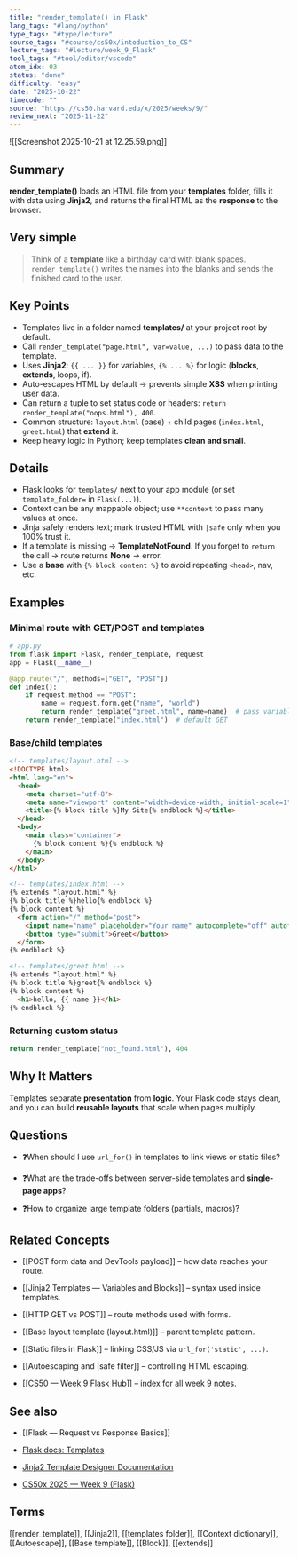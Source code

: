 ```yaml
---
title: "render_template() in Flask"
lang_tags: "#lang/python"
type_tags: "#type/lecture"
course_tags: "#course/cs50x/intoduction_to_CS"
lecture_tags: "#lecture/week_9_Flask"
tool_tags: "#tool/editor/vscode"
atom_idx: 03
status: "done"
difficulty: "easy"
date: "2025-10-22"
timecode: ""
source: "https://cs50.harvard.edu/x/2025/weeks/9/"
review_next: "2025-11-22"
---
```


![[Screenshot 2025-10-21 at 12.25.59.png]]

## Summary
**render_template()** loads an HTML file from your **templates** folder, fills it with data using **Jinja2**, and returns the final HTML as the **response** to the browser.

## Very simple
> Think of a **template** like a birthday card with blank spaces. `render_template()` writes the names into the blanks and sends the finished card to the user.

## Key Points
- Templates live in a folder named **templates/** at your project root by default.
- Call `render_template("page.html", var=value, ...)` to pass data to the template.
- Uses **Jinja2**: `{{ ... }}` for variables, `{% ... %}` for logic (**blocks**, **extends**, loops, if).
- Auto-escapes HTML by default → prevents simple **XSS** when printing user data.
- Can return a tuple to set status code or headers: `return render_template("oops.html"), 400`.
- Common structure: `layout.html` (base) + child pages (`index.html`, `greet.html`) that **extend** it.
- Keep heavy logic in Python; keep templates **clean and small**.

## Details
- Flask looks for `templates/` next to your app module (or set `template_folder=` in `Flask(...)`).
- Context can be any mappable object; use `**context` to pass many values at once.
- Jinja safely renders text; mark trusted HTML with `|safe` only when you 100% trust it.
- If a template is missing → **TemplateNotFound**. If you forget to `return` the call → route returns **None** → error.
- Use a **base** with `{% block content %}` to avoid repeating `<head>`, nav, etc.

## Examples

### Minimal route with GET/POST and templates
```python
# app.py
from flask import Flask, render_template, request
app = Flask(__name__)

@app.route("/", methods=["GET", "POST"])
def index():
    if request.method == "POST":
        name = request.form.get("name", "world")
        return render_template("greet.html", name=name)  # pass variable into template
    return render_template("index.html")  # default GET
````

### Base/child templates

```html
<!-- templates/layout.html -->
<!DOCTYPE html>
<html lang="en">
  <head>
    <meta charset="utf-8">
    <meta name="viewport" content="width=device-width, initial-scale=1">
    <title>{% block title %}My Site{% endblock %}</title>
  </head>
  <body>
    <main class="container">
      {% block content %}{% endblock %}
    </main>
  </body>
</html>
```

```html
<!-- templates/index.html -->
{% extends "layout.html" %}
{% block title %}hello{% endblock %}
{% block content %}
  <form action="/" method="post">
    <input name="name" placeholder="Your name" autocomplete="off" autofocus>
    <button type="submit">Greet</button>
  </form>
{% endblock %}
```

```html
<!-- templates/greet.html -->
{% extends "layout.html" %}
{% block title %}greet{% endblock %}
{% block content %}
  <h1>hello, {{ name }}</h1>
{% endblock %}
```

### Returning custom status

```python
return render_template("not_found.html"), 404
```

## **Why It Matters**

Templates separate **presentation** from **logic**. Your Flask code stays clean, and you can build **reusable layouts** that scale when pages multiply.

## Questions

- ❓When should I use `url_for()` in templates to link views or static files?
    
- ❓What are the trade-offs between server-side templates and **single-page apps**?
    
- ❓How to organize large template folders (partials, macros)?
    

## Related Concepts

- [[POST form data and DevTools payload]] – how data reaches your route.
    
- [[Jinja2 Templates — Variables and Blocks]] – syntax used inside templates.
    
- [[HTTP GET vs POST]] – route methods used with forms.
    
- [[Base layout template (layout.html)]] – parent template pattern.
    
- [[Static files in Flask]] – linking CSS/JS via `url_for('static', ...)`.
    
- [[Autoescaping and |safe filter]] – controlling HTML escaping.
    
- [[CS50 — Week 9 Flask Hub]] – index for all week 9 notes.
    

## See also

- [[Flask — Request vs Response Basics]]
    
- [Flask docs: Templates](https://flask.palletsprojects.com/en/3.0.x/quickstart/#rendering-templates)
    
- [Jinja2 Template Designer Documentation](https://jinja.palletsprojects.com/en/3.1.x/templates/)
    
- [CS50x 2025 — Week 9 (Flask)](https://cs50.harvard.edu/x/2025/weeks/9/)
    

## Terms

[[render_template]], [[Jinja2]], [[templates folder]], [[Context dictionary]], [[Autoescape]], [[Base template]], [[Block]], [[extends]] 
